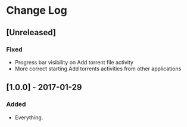 # Change Log

## [Unreleased]
### Fixed
- Progress bar visibility on Add torrent file activity
- More correct starting Add torrents activities from other applications

## [1.0.0] - 2017-01-29
### Added
- Everything.
